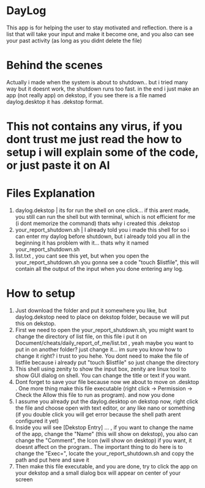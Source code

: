 # DayLog
This app is for helping the user to stay motivated and reflection. there is a list that will take your input and make it become one, and you also can see your past activity (as long as you didnt delete the file)

# Behind the scenes
Actually i made when the system is about to shutdown.. but i tried many way but it doesnt work, the shutdown runs too fast. in the end i just make an app (not really app) on dekstop, if you see there is a file named daylog.desktop it has .dekstop format. 

# This not contains any virus, if you dont trust me just read the how to setup i will explain some of the code, or just paste it on AI

# Files Explanation
1. daylog.dekstop | its for run the shell on one click... if this arent made, you still can run the shell but with terminal, which is not efficient for me (i dont memorize the command) thats why i created this .dekstop
2. your_report_shutdown.sh | I already told you i made this shell for so i can enter my daylog before shutdown, but i already told you all in the beginning it has problem with it... thats why it named your_report_shutdown.sh
3. list.txt , you cant see this yet, but when you open the your_report_shutdown.sh you gonna see a code "touch $listfile", this will contain all the output of the input when you done entering any log.

# How to setup
1. Just download the folder and put it somewhere you like, but daylog.dekstop need to place on dekstop folder, because we will put this on dekstop.
2. First we need to open the your_report_shutdown.sh, you might want to change the directory of list file, on this file i put it on Document/cheats/daily_report_of_me/list.txt , yeah maybe you want to put in on another folder? just change it... im sure you know how to change it right? i trust to you hehe. You dont need to make the file of listfile because i already put "touch $listfile" so just change the directory
3. This shell using zenity to show the input box, zenity are linux tool to show GUI dialog on shell. You can change the title or text if you want.
4. Dont forget to save your file because now we about to move on .desktop . One more thing make this file executable (right click -> Permission -> Check the Allow this file to run as program). and now you done
5. I assume you already put the daylog.desktop on dekstop now, right click the file and choose open with text editor, or any like nano or something (if you double click you will get error because the shell path arent configured it yet)
6. Inside you will see [Dekstop Entry] ... , if you want to change the name of the app, change the "Name" (this will show on dekstop), you also can change the "Comment", the Icon (will show on desktop) if you want, it doesnt affect on the program.. The important thing to do here is to change the "Exec=", locate the your_report_shutdown.sh and copy the path and put here and save it
7. Then make this file executable, and you are done, try to click the app on your dekstop and a small dialog box will appear on center of your screen

